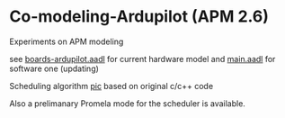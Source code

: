 # Co-modeling-Ardupilot (APM 2.6)

Experiments on APM modeling

see <a href="AADL/boards-ardupilot.aadl">boards-ardupilot.aadl</a> for current hardware model and <a href="AADL/main.aadl">main.aadl</a> for software one (updating) 

Scheduling algorithm <a href="Scheduler/sched.png">pic</a> based on original c/c++ code

Also a prelimanary Promela mode for the scheduler is available. 
